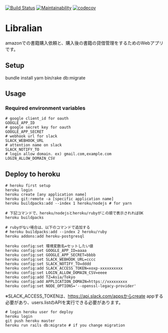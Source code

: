 [![Build Status](https://travis-ci.org/yukimura1227/librarian.svg?branch=master)](https://travis-ci.org/yukimura1227/librarian)
[![Maintainability](https://api.codeclimate.com/v1/badges/93ebeb3317a4dce2fd84/maintainability)](https://codeclimate.com/github/yukimura1227/librarian/maintainability)
[![codecov](https://codecov.io/gh/yukimura1227/librarian/branch/master/graph/badge.svg)](https://codecov.io/gh/yukimura1227/librarian)

# Libralian
amazonでの書籍購入依頼と、購入後の書籍の貸借管理をするためのWebアプリです。


## Setup
bundle install
yarn
bin/rake db:migrate


## Usage

### Required environment variables
```
# google client_id for oauth
GOOGLE_APP_ID
# google secret key for oauth
GOOGLE_APP_SECRET
# webhook url for slack
SLACK_WEBHOOK_URL
# attention name on slack
SLACK_NOTIFY_TO
# login allow domain. ex) gmail.com,example.com
LOGIN_ALLOW_DOMAIN_CSV
```

## Deploy to heroku

```
# heroku first setup
heroku login
heroku create [any application name]
heroku git:remote -a [specific application name]
heroku buildpacks:add --index 1 heroku/nodejs # for yarn

# 下記コマンドで、heroku/nodejsとheroku/rubyがこの順で表示されればOK
heroku buildpacks

# rubyがない場合は、以下のコマンドで追加する
# heroku buildpacks:add --index 2 heroku/ruby
heroku addons:add heroku-postgresql

heroku config:set 環境変数名=セットしたい値
heroku config:set GOOGLE_APP_ID=aaaa
heroku config:set GOOGLE_APP_SECRET=bbbb
heroku config:set SLACK_WEBHOOK_URL=cccc
heroku config:set SLACK_NOTIFY_TO=dddd
heroku config:add SLACK_ACCESS_TOKEN=xoxp-xxxxxxxxxx
heroku config:set LOGIN_ALLOW_DOMAIN_CSV=eeee
heroku config:add TZ=Asia/Tokyo
heroku config:add APPLICATION_DOMAIN=https://xxxxxxxxx
heroku config:set NODE_OPTIONS='--openssl-legacy-provider'
```
※SLACK_ACCESS_TOKENは、https://api.slack.com/appsからcreate appする必要があり、users.listのAPIを実行できる必要があります。

```
# login heroku user for deploy
heroku login
git push heroku master
heroku run rails db:migrate # if you change migration
```
